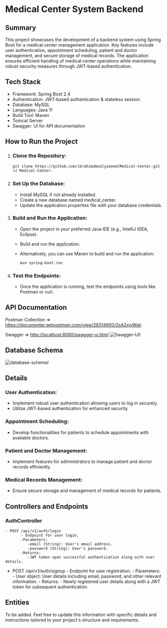 # Medical Center System Backend

## Summary
This project showcases the development of a backend system using Spring Boot for a medical center management application. Key features include user authentication, appointment scheduling, patient and doctor management, and secure storage of medical records. The application ensures efficient handling of medical center operations while maintaining robust security measures through JWT-based authentication.

## Tech Stack

- Framework: Spring Boot 2.4
- Authentication: JWT-based authentication & stateless session
- Database: MySQL
- Languages: Java 11
- Build Tool: Maven
- Tomcat Server
- Swagger: UI for API documentation
## How to Run the Project

1. ### Clone the Repository:

   ```bash
   git clone https://github.com/ibrahimaboalyazeed/Medical-Center.git
   cd Medical-Center-

2. ### Set Up the Database:
    - Install MySQL if not already installed.
    - Create a new database named medical_center.
    - Update the application.properties file with your database credentials.
3. ### Build and Run the Application:
    - Open the project in your preferred Java IDE (e.g., IntelliJ IDEA, Eclipse).
    - Build and run the application.
    - Alternatively, you can use Maven to build and run the application:
      
       ```bash
       mvn spring-boot:run
4. ### Test the Endpoints:

     - Once the application is running, test the endpoints using tools like Postman or curl.
## API Documentation
Postman Collection => <https://documenter.getpostman.com/view/28314600/2sA2xjyWah>

Swagger => <http://localhost:8080/swagger-ui.html>
![Swagger-UI!](https://github.com/ibrahimaboalyazeed/Medical-Center/blob/master/screenshots/Swagger-UI.PNG)

## Database Schema
![database-schema!](https://github.com/ibrahimaboalyazeed/Medical-Center/blob/master/screenshots/databse-schema.PNG)
## Details

### User Authentication:

 - Implement robust user authentication allowing users to log in securely.
 - Utilize JWT-based authentication for enhanced security.
   
### Appointment Scheduling:

 - Develop functionalities for patients to schedule appointments with available doctors.

### Patient and Doctor Management:

 - Implement features for administrators to manage patient and doctor records efficiently.

### Medical Records Management:

 - Ensure secure storage and management of medical records for patients.

## Controllers and Endpoints

  ### AuthController
  
    - POST /api/v1/auth/login
           - Endpoint for user login.
           -Parameters:
              -email (String): User's email address.
              -password (String): User's password.
           -Returns:
              -JWT token upon successful authentication along with user details.

   - POST /api/v1/auth/signup
           - Endpoint for user registration.
           - Parameters:
               - User object: User details including email, password, and other relevant information.
           - Returns:
               - Newly registered user details along with a JWT token for subsequent authentication.
## Entities

To be added.
Feel free to update this information with specific details and instructions tailored to your project's structure and requirements.
